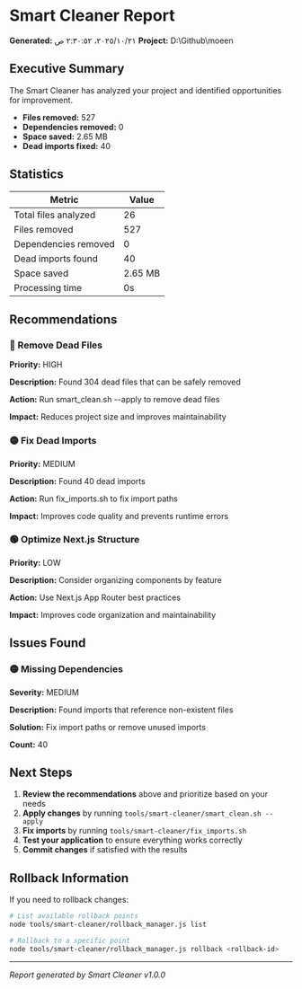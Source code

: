 # Smart Cleaner Report

**Generated:** ٢١‏/١٠‏/٢٠٢٥، ٢:٣٠:٥٢ ص
**Project:** D:\Github\moeen

## Executive Summary

The Smart Cleaner has analyzed your project and identified opportunities for improvement.

- **Files removed:** 527
- **Dependencies removed:** 0
- **Space saved:** 2.65 MB
- **Dead imports fixed:** 40

## Statistics

| Metric | Value |
|--------|-------|
| Total files analyzed | 26 |
| Files removed | 527 |
| Dependencies removed | 0 |
| Dead imports found | 40 |
| Space saved | 2.65 MB |
| Processing time | 0s |

## Recommendations

### 🔴 Remove Dead Files

**Priority:** HIGH

**Description:** Found 304 dead files that can be safely removed

**Action:** Run smart_clean.sh --apply to remove dead files

**Impact:** Reduces project size and improves maintainability

### 🟡 Fix Dead Imports

**Priority:** MEDIUM

**Description:** Found 40 dead imports

**Action:** Run fix_imports.sh to fix import paths

**Impact:** Improves code quality and prevents runtime errors

### 🟢 Optimize Next.js Structure

**Priority:** LOW

**Description:** Consider organizing components by feature

**Action:** Use Next.js App Router best practices

**Impact:** Improves code organization and maintainability

## Issues Found

### 🟡 Missing Dependencies

**Severity:** MEDIUM

**Description:** Found imports that reference non-existent files

**Solution:** Fix import paths or remove unused imports

**Count:** 40

## Next Steps

1. **Review the recommendations** above and prioritize based on your needs
2. **Apply changes** by running `tools/smart-cleaner/smart_clean.sh --apply`
3. **Fix imports** by running `tools/smart-cleaner/fix_imports.sh`
4. **Test your application** to ensure everything works correctly
5. **Commit changes** if satisfied with the results

## Rollback Information

If you need to rollback changes:

```bash
# List available rollback points
node tools/smart-cleaner/rollback_manager.js list

# Rollback to a specific point
node tools/smart-cleaner/rollback_manager.js rollback <rollback-id>
```

---

*Report generated by Smart Cleaner v1.0.0*

